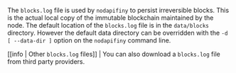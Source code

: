 <!-- ## How to generate a blocks.log file -->

The `blocks.log` file is used by `nodapifiny` to persist irreversible blocks. This is the actual local copy of the immutable blockchain maintained by the node. The default location of the `blocks.log` file is in the `data/blocks` directory. However the default data directory can be overridden with the `-d [ --data-dir ]` option on the `nodapifiny` command line.

[[info | Other `blocks.log` files]]
| You can also download a `blocks.log` file from third party providers.
